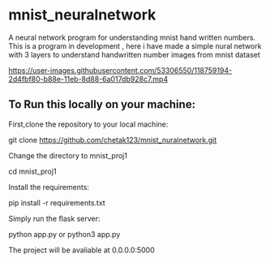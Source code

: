 # mnist_neuralnetwork
A neural network program for understanding mnist hand written numbers.
This is a program in development , here i have made a simple nural network with 3 layers to understand handwritten number images from mnist dataset

https://user-images.githubusercontent.com/53306550/118759194-2d4fbf80-b88e-11eb-8d88-6a017db928c7.mp4






## To Run this locally on your machine:

First,clone the repository to your local machine:

git clone https://github.com/chetak123/mnist_nuralnetwork.git

Change the directory to mnist_proj1

cd mnist_proj1

Install the requirements:

pip install -r requirements.txt

Simply run the flask server:

python app.py or python3 app.py

The project will be avaliable at 0.0.0.0:5000
